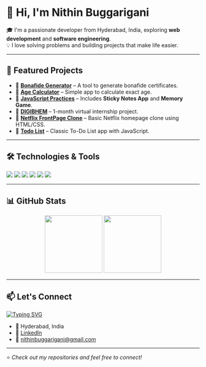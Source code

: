 # 👋 Hi, I'm Nithin Buggarigani

🎓 I'm a passionate developer from Hyderabad, India, exploring **web development** and **software engineering**.  
💡 I love solving problems and building projects that make life easier.  

---

## 🚀 Featured Projects

- 🔹 **[Bonafide Generator](https://github.com/bnithin215/Bonafide-Generator)** – A tool to generate bonafide certificates.  
- 🔹 **[Age Calculator](https://github.com/bnithin215/Age-calculator-)** – Simple app to calculate exact age.  
- 🔹 **[JavaScript Practices](https://github.com/bnithin215/JavaScript-Practices)** – Includes **Sticky Notes App** and **Memory Game**.  
- 🔹 **[DIGIBHEM](https://github.com/bnithin215/DIGIBHEM)** – 1-month virtual internship project.  
- 🔹 **[Netflix FrontPage Clone](https://github.com/bnithin215/Netflix-FrontPage)** – Basic Netflix homepage clone using HTML/CSS.  
- 🔹 **[Todo List](https://github.com/bnithin215/Todo-list-)** – Classic To-Do List app with JavaScript.  

---

## 🛠️ Technologies & Tools

<p>
  <img src="https://img.shields.io/badge/HTML5-E34F26?style=for-the-badge&logo=html5&logoColor=white"/>
  <img src="https://img.shields.io/badge/CSS3-1572B6?style=for-the-badge&logo=css3&logoColor=white"/>
  <img src="https://img.shields.io/badge/JavaScript-F7DF1E?style=for-the-badge&logo=javascript&logoColor=black"/>
  <img src="https://img.shields.io/badge/React-61DAFB?style=for-the-badge&logo=react&logoColor=black"/>
  <img src="https://img.shields.io/badge/MySQL-4479A1?style=for-the-badge&logo=mysql&logoColor=white"/>
  <img src="https://img.shields.io/badge/MongoDB-4EA94B?style=for-the-badge&logo=mongodb&logoColor=white"/>
</p>

---

## 📊 GitHub Stats

<p align="center">
  <img src="https://github-readme-stats.vercel.app/api?username=bnithin215&show_icons=true&theme=radical" height="150"/>
  <img src="https://github-readme-stats.vercel.app/api/top-langs/?username=bnithin215&layout=compact&theme=radical" height="150"/>
</p>

---

## 📫 Let's Connect

[![Typing SVG](https://readme-typing-svg.demolab.com?font=Fira+Code&size=24&pause=1000&color=F75C7E&width=435&lines=Software+Trainee;Python+%26+JavaScript+Developer;Open+to+Opportunities)](https://git.io/typing-svg)

- 📍 Hyderabad, India  
- 💼 [LinkedIn](https://www.linkedin.com/in/nithin-buggarigani-a4625524b/)  
- 📧 nithinbuggarigani@gmail.com  

---

⭐️ _Check out my repositories and feel free to connect!_
